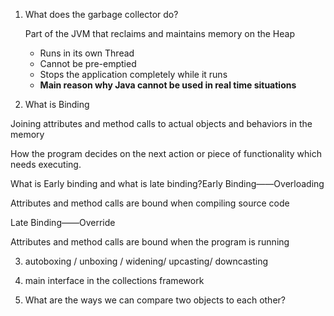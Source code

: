 1. What does the garbage collector do?

   Part of the JVM that reclaims and maintains memory on the Heap

   - Runs in its own Thread
   - Cannot be pre-emptied
   - Stops the application completely while it runs
   - **Main reason why Java cannot be used in real time situations**

2.   What is Binding

   Joining attributes and method calls to actual objects and behaviors in the memory

   How the program decides on the next action or piece of functionality which needs executing.

   What is Early binding and what is late binding?Early Binding——Overloading

   Attributes and method calls are bound when compiling source code

   Late Binding——Override

   Attributes and method calls are bound when the program is running

3.    autoboxing / unboxing / widening/ upcasting/ downcasting

4. main interface in the collections framework

5. What are the ways we can compare two objects to each other?